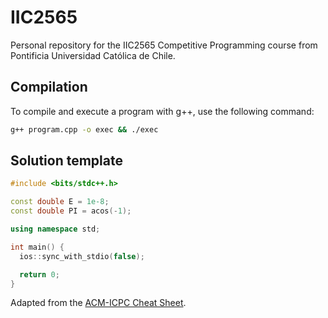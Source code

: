 # IIC2565
Personal repository for the IIC2565 Competitive Programming course from Pontificia Universidad Católica de Chile.

## Compilation
To compile and execute a program with g++, use the following command:
```bash
g++ program.cpp -o exec && ./exec
```

## Solution template
```cpp
#include <bits/stdc++.h>

const double E = 1e-8;
const double PI = acos(-1);

using namespace std;

int main() {
  ios::sync_with_stdio(false);

  return 0;
}
```
Adapted from the [ACM-ICPC Cheat Sheet](https://github.com/ntuorangejuice/cheat-sheet?tab=readme-ov-file#11-c-solution-template).